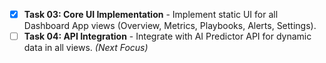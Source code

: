 - [x] **Task 03: Core UI Implementation** - Implement static UI for all Dashboard App views (Overview, Metrics, Playbooks, Alerts, Settings).
- [ ] **Task 04: API Integration** - Integrate with AI Predictor API for dynamic data in all views. *(Next Focus)* 